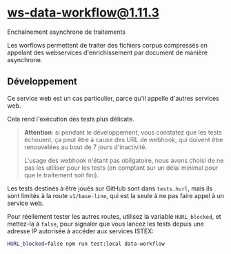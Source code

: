 # ws-data-workflow@1.11.3

Enchaînement asynchrone de traitements

Les worflows permettent de traiter des fichiers corpus compressés en appelant
des webservices d'enrichissement par document de manière asynchrone.

## Développement

Ce service web est un cas particulier, parce qu'il appelle d'autres services
web.

Cela rend l'exécution des tests plus délicate.

> **Attention**: si pendant le développement, vous constatez que les tests
> échouent, ça peut être à cause des URL de webhook, qui doivent être
> renouvelées au bout de 7 jours d'inactivité.
>
> L'usage des webhook n'étant pas obligatoire, nous avons choisi de ne pas les
> utiliser pour les tests (en comptant sur un délai minimal pour que le
> traitement soit fini).

Les tests destinés à être joués sur GitHub sont dans `tests.hurl`, mais ils sont
limités à la route `v1/base-line`, qui est la seule à ne pas faire appel à un
service web.

Pour réellement tester les autres routes, utilisez la variable `HURL_blocked`, et mettez-la à `false`, pour signaler que vous lancez les tests depuis une adresse IP autorisée à accéder aux services ISTEX:

```bash
HURL_blocked=false npm run test:local data-workflow
```
